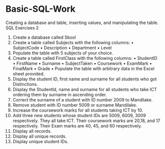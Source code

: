# Basic-SQL-Work
Creating a database and table, inserting values, and manipulating the table.
SQL Exercises 2

1.	Create a database called Skool
2.	Create a table called Subjects with the following columns:
•	SubjectCode
•	Description
•	Department
•	Level
3.	Populate the table with 5 subjects of your choice.
4.	Create a table called FirstClass with the following columns:
•	StudentID
•	FirstName
•	Surname
•	SubjectTaken
•	Coursework
•	ExamMark
•	FinalMark
•	Grade
•	Populate the table with arbitrary data in the Excel sheet provided.
5.	Display the student ID, first name and surname for all students who got Distinctions.
6.	Display the StudentId, name and surname for all students who take ICT ordering them by surname in ascending order.  
7.	Correct the surname of a student with ID number 2009 to Mandilake. 
8.	Remove student with ID number 5009 or surname Mandilake.
9.	Increase the coursework marks for all students taking ICT by 10.
10.	Add three new students whose student IDs are 5009, 6009, 3009 respectively. They all take ICT. Their coursework marks are 20,18, and 17 respectively. Their Exam marks are 40, 45, and 60 respectively.
11.	Display all records.
12.	Display all unique records.
13.	Display unique student IDs.
